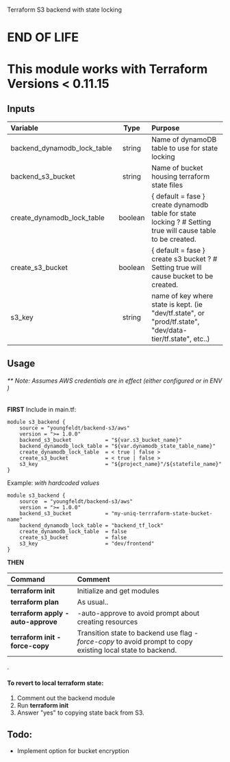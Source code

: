 # 
Terraform S3 backend with state locking

# END OF LIFE
# This module works with Terraform Versions < 0.11.15


## Inputs

 Variable               | Type    |  Purpose          
:----------------------|:--------:| :----------------------
backend_dynamodb_lock_table  | string | Name of dynamoDB table to use for state locking
backend_s3_bucket| string  | Name of bucket housing terraform state files
create_dynamodb_lock_table | boolean | { default = fase } create dynamodb table for state locking ? # Setting true will cause table to be created.
create_s3_bucket   | boolean | { default = fase } create s3 bucket ? # Setting true will cause bucket to be created.    
s3\_key             | string  | name of key where state is kept.  (ie "dev/tf.state", or "prod/tf.state", "dev/data-tier/tf.state", etc..)

## Usage

###### ** Note: Assumes AWS credentials are in effect (either configured or in ENV )

**FIRST**
Include in main.tf:  

```
module s3_backend {
    source = "youngfeldt/backend-s3/aws"  
    version = ">= 1.0.0"
    backend_s3_bucket           = "${var.s3_bucket_name}"  
    backend_dynamodb_lock_table = "${var.dynamodb_state_table_name}"  
    create_dynamodb_lock_table  = < true | false >
    create_s3_bucket            = < true | false >
    s3_key                      = "${project_name}"/${statefile_name}"  
}  
```
Example: *with hardcoded values*  

```
module s3_backend {
	source  = "youngfeldt/backend-s3/aws"
	version = ">= 1.0.0"
	backend_s3_bucket           = "my-uniq-terrraform-state-bucket-name"
	backend_dynamodb_lock_table = "backend_tf_lock"
    create_dynamodb_lock_table  = false
	create_s3_bucket            = false
	s3_key                      = "dev/frontend"
}
```

**THEN**  

 Command                              |       Comment          
 :----------------------------------  | :----------------------  
  **terraform init**                  | Initialize and get modules  
  **terraform plan**                  | As usual..  
  **terraform apply \-auto\-approve** | -auto-approve to avoid prompt about creating resources  
  **terraform init -force-copy**	     | Transition state to backend use flag *-force-copy* to avoid prompt to copy existing local state to backend.  
.

#### To revert to local terraform state:
1. Comment out the backend module
2. Run **terraform init** 
3. Answer "yes" to copying state back from S3.

## Todo:
* Implement option for bucket encryption
